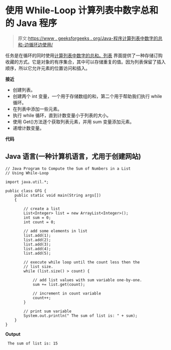 # 使用 While-Loop 计算列表中数字总和的 Java 程序

> 原文:[https://www . geeksforgeeks . org/Java-程序计算列表中数字的总和-边循环边使用/](https://www.geeksforgeeks.org/java-program-to-compute-the-sum-of-numbers-in-a-list-using-while-loop/)

任务是在循环的同时使用[计算列表中数字的总和。](https://www.geeksforgeeks.org/java-while-loop-with-examples/)[列表](https://www.geeksforgeeks.org/list-interface-java-examples/) 界面提供了一种存储订购收藏的方式。它是对象的有序集合，其中可以存储重复的值。因为列表保留了插入顺序，所以它允许元素的位置访问和插入。

**接近**

*   创建列表。
*   创建两个 int 变量，一个用于存储数组的和，第二个用于帮助我们执行 while 循环。
*   在列表中添加一些元素。
*   执行 while 循环，直到计数变量小于列表的大小。
*   使用 Get()方法逐个获取列表元素，并用 sum 变量添加元素。
*   递增计数变量。

**代码**

## Java 语言(一种计算机语言，尤用于创建网站)

```
// Java Program to Compute the Sum of Numbers in a List
// Using While-Loop

import java.util.*;

public class GFG {
    public static void main(String args[])
    {

        // create a list
        List<Integer> list = new ArrayList<Integer>();
        int sum = 0;
        int count = 0;

        // add some elements in list
        list.add(1);
        list.add(2);
        list.add(3);
        list.add(4);
        list.add(5);

        // execute while loop until the count less then the
        // list size.
        while (list.size() > count) {

            // add list values with sum variable one-by-one.
            sum += list.get(count);

            // increment in count variable
            count++;
        }

        // print sum variable
        System.out.println(" The sum of list is: " + sum);
    }
}
```

**Output**

```
 The sum of list is: 15
```